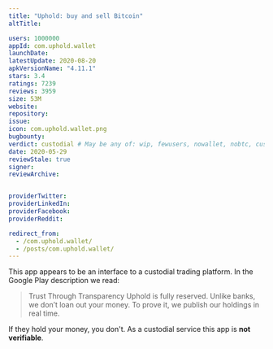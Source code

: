 ```yaml
---
title: "Uphold: buy and sell Bitcoin"
altTitle: 

users: 1000000
appId: com.uphold.wallet
launchDate: 
latestUpdate: 2020-08-20
apkVersionName: "4.11.1"
stars: 3.4
ratings: 7239
reviews: 3959
size: 53M
website: 
repository: 
issue: 
icon: com.uphold.wallet.png
bugbounty: 
verdict: custodial # May be any of: wip, fewusers, nowallet, nobtc, custodial, nosource, nonverifiable, reproducible, bounty, defunct
date: 2020-05-29
reviewStale: true
signer: 
reviewArchive:


providerTwitter: 
providerLinkedIn: 
providerFacebook: 
providerReddit: 

redirect_from:
  - /com.uphold.wallet/
  - /posts/com.uphold.wallet/
---
```



This app appears to be an interface to a custodial trading platform. In the
Google Play description we read:

> Trust Through Transparency
> Uphold is fully reserved. Unlike banks, we don’t loan out your money. To prove
  it, we publish our holdings in real time.

If they hold your money, you don't. As a custodial service this app is **not
verifiable**.